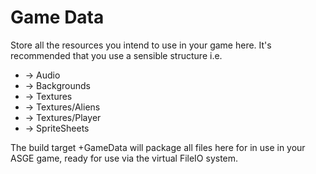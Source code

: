 # Game Data
Store all the resources you intend to use in your game here. It's recommended that you use a sensible structure i.e.

- -> Audio
- -> Backgrounds
- -> Textures
- -> Textures/Aliens
- -> Textures/Player
- -> SpriteSheets

The build target +GameData will package all files here for in use in your ASGE game, ready for use via the virtual FileIO system. 
